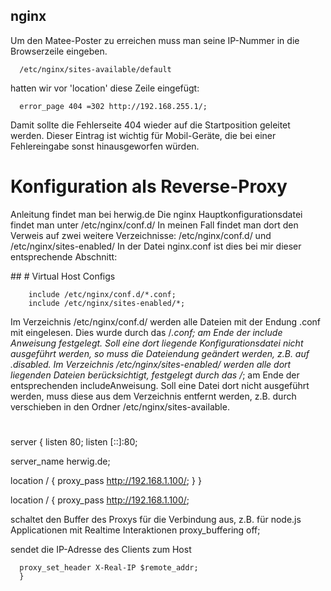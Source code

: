 ## nginx  
 
Um den Matee-Poster zu erreichen muss man seine IP-Nummer in die Browserzeile eingeben.
 

      /etc/nginx/sites-available/default 

hatten wir vor 'location' diese Zeile eingefügt:

      error_page 404 =302 http://192.168.255.1/;

Damit sollte die  Fehlerseite 404 wieder auf die Startposition geleitet werden. Dieser 
Eintrag ist wichtig für Mobil-Geräte, die bei einer Fehlereingabe sonst hinausgeworfen würden.

# Konfiguration als Reverse-Proxy
Anleitung findet man bei herwig.de 
 Die nginx Hauptkonfigurationsdatei findet man unter /etc/nginx/conf.d/
In meinen Fall findet man dort den Verweis auf zwei weitere Verzeichnisse: /etc/nginx/conf.d/ und /etc/nginx/sites-enabled/
In der Datei nginx.conf ist dies bei mir dieser entsprechende Abschnitt:

 \##
        \# Virtual Host Configs
        
        include /etc/nginx/conf.d/*.conf;
        include /etc/nginx/sites-enabled/*;
Im Verzeichnis /etc/nginx/conf.d/ werden alle Dateien mit der Endung .conf mit eingelesen. Dies wurde durch das /*.conf; am Ende der include Anweisung festgelegt. Soll eine dort liegende Konfigurationsdatei nicht ausgeführt werden, so muss die Dateiendung geändert werden, z.B. auf .disabled.
Im Verzeichnis /etc/nginx/sites-enabled/ werden alle dort liegenden Dateien berücksichtigt, festgelegt durch das /*; am Ende der entsprechenden includeAnweisung. Soll eine Datei dort nicht ausgeführt werden, muss diese aus dem Verzeichnis entfernt werden, z.B. durch verschieben in den Ordner /etc/nginx/sites-available.
#



server {
  listen 80;
  listen [::]:80;

  server_name herwig.de;

  location / {
      proxy_pass http://192.168.1.100/;
  }
}

location / {
      proxy_pass http://192.168.1.100/;

 schaltet den Buffer des Proxys für die Verbindung aus,
 z.B. für node.js Applicationen mit Realtime Interaktionen
      proxy_buffering off;

 sendet die IP-Adresse des Clients zum Host

      proxy_set_header X-Real-IP $remote_addr;
      }


